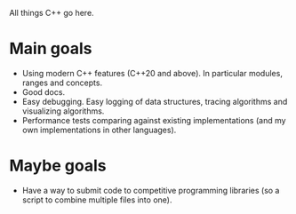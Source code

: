 All things C++ go here.

# Main goals

* Using modern C++ features (C++20 and above). In particular modules, ranges and concepts.
* Good docs.
* Easy debugging. Easy logging of data structures, tracing algorithms and visualizing algorithms.
* Performance tests comparing against existing implementations (and my own implementations in other languages).

# Maybe goals

* Have a way to submit code to competitive programming libraries (so a script to combine multiple files into one).
